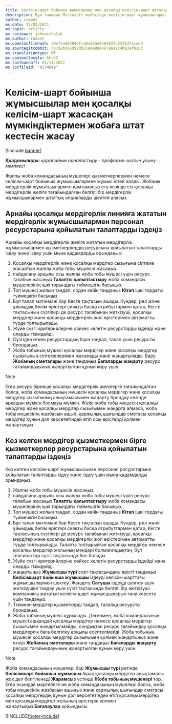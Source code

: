 ```yaml
---
title: Келісім-шарт бойынша жұмысшылар мен қосалқы келісім-шарт жасасқан мүмкіндіктермен жобаға штат кестесін жасау
description: Бұл тақырып Microsoft жүйесінде келісім-шарт жұмысшыларын немесе қосалқы мердігерлік қуатты пайдалану арқылы жоба талаптарын қалай қамтамасыз етуге болатынын түсіндіреді Dynamics 365 Project Operations.
author: rumant
ms.date: 12/03/2021
ms.topic: article
ms.reviewer: johnmichalak
ms.author: rumant
ms.openlocfilehash: a0efea80484dfca0a9dae8404837c3376dfecaed
ms.sourcegitcommit: c0792bd65d92db25e0e8864879a19c4b93efb10c
ms.translationtype: MT
ms.contentlocale: kk-KZ
ms.lasthandoff: 04/14/2022
ms.locfileid: "8574649"
---
```

# <a name="staffing-a-project-with-contract-workers-and-subcontracted-capacity"></a>Келісім-шарт бойынша жұмысшылар мен қосалқы келісім-шарт жасасқан мүмкіндіктермен жобаға штат кестесін жасау

[!include [banner](../../includes/dataverse-preview.md)]

_**Қолданылады:** қарапайым орналастыру - проформа-шотын ұсыну мәмілесі_

Жалпы жоба командасының мүшелері қызметкерлермен немесе келісім-шарт бойынша жұмысшылармен жұмыс істей алады. Жобаны мердігерлік жұмысшылармен қамтамасыз ету кезінде сіз қосалқы мердігерлік желіге тағайындалған белгілі бір мердігерлік жұмысшылармен штаттық опцияларды шектей аласыз. 

## <a name="search-for-staff-resource-requirements-with-contract-workers-that-belong-to-a-specific-subcontract-line"></a>Арнайы қосалқы мердігерлік линияға жататын мердігерлік жұмысшылармен персонал ресурстарына қойылатын талаптарды іздеңіз

Арнайы қосалқы мердігерлік желіге жататын мердігерлік жұмысшылармен қызметкерлердің ресурсына қойылатын талаптарды іздеу және іздеу үшін мына қадамдарды орындаңыз:

1. Қосалқы мердігерлік және қосалқы мердігер сызығына сілтеме жасайтын жалпы жоба тобы мүшесін жасаңыз.
2. пайдалану арқылы осы жалпы жоба тобы мүшесі үшін ресурс талабын жасаңыз **Талапты қалыптастыру** жоба командасы мүшелерінің ішкі торындағы түймешігін басыңыз.
3. Топ мүшесі жолын таңдап, содан кейін таңдаңыз **Кітап** ішкі тордағы түймешігін басыңыз. 
4. Бұл талап мәтінмәні бар Кесте тақтасын ашады. Күндер, рөл және ұйымдық бөлім өрістері сияқты басқа атрибуттармен қатар, Кесте тақтасының сүзгілері де ресурс талабынан жеткізуші, қосалқы мердігер және қосалқы мердігерлік жол өрістерімен автоматты түрде толтырылады.
5. Жүйе сүзгі критерийлеріне сәйкес келетін ресурстарды іздейді және оларды тізімдейді. 
6. Сүзгіден өткен ресурстардың бірін таңдап, талап үшін ресурсты брондаңыз. 
7. Жоба тобының мүшесі қосалқы мердігер және қосалқы мердігер сызығының сілтемелерімен жасалады және жаңартылады. Бару **Жобаның сметалары** және таңдаңыз **Бағаларды жаңарту** ресурс тағайындауының жаңартылған құнын көру үшін. 

> [!NOTE]
> Егер ресурс бірнеше қосалқы мердігерлік желілерге тағайындалған болса, жоба командасының мүшесін қосалқы мердігер және қосалқы мердігер сызығының анықтамасымен жаңарту брондау кезінде әрқашан мүмкін болмауы мүмкін. Жүйе жоба тобы мүшесін қосалқы мердігер және қосалқы мердігер сызығымен жаңарта алмаса, жоба тобы мүшесінің жазбасын ашып, қаржылық шығындар сметасы қосалқы мердігер құнын дәл көрсететіндей етіп осы өрістерді қолмен жаңартыңыз.

## <a name="search-for-and-staff-resource-requirements-with-any-contract-worker"></a>Кез келген мердігер қызметкермен бірге қызметкерлер ресурстарына қойылатын талаптарды іздеңіз

Кез келген келісім-шарт жұмысшысынан персонал ресурстарына қойылатын талаптарды іздеу және іздеу үшін мына қадамдарды орындаңыз:

1. Жалпы жоба тобы мүшесін жасаңыз.
2. пайдалану арқылы осы жалпы жоба тобы мүшесі үшін ресурс талабын жасаңыз **Талапты қалыптастыру** жоба командасы мүшелерінің ішкі торындағы түймешігін басыңыз.
3. Топ мүшесі жолын таңдап, содан кейін таңдаңыз **Кітап** ішкі тордағы түймешігін басыңыз. 
4. Бұл талап мәтінмәні бар Кесте тақтасын ашады. Күндер, рөл және ұйымдық бөлім өрістері сияқты басқа атрибуттармен қатар, Кесте тақтасының сүзгілері де ресурс талабынан жеткізуші, қосалқы мердігер және қосалқы мердігерлік жол өрістерімен автоматты түрде толтырылады. Талапта толтырылған қосалқы мердігер немесе қосалқы мердігер жолының мәндері болмағандықтан, бұл төлсипаттар сүзгі тақтасында бос болады.
5. Жүйе сүзгі критерийлеріне сәйкес келетін ресурстарды іздейді және оларды тізімдейді.
6. жаңартыңыз **Жұмысшы түрі** сүзгі тақтасындағы өрісті таңдаңыз **Келісімшарт бойынша жұмысшы** іздеуді келісім-шарттағы жұмысшылармен шектеу. Жаңарту **Сатушы** іздеуді шектеу үшін жеткізушіні таңдау үшін сүзгі тақтасында белгілі бір жеткізуші компанияға жататын келісім-шарт жұмысшыларын ғана көрсету үшін таңдаңыз.
7. Тізімнен мердігер қызметкерді таңдап, талапқа ресурсты брондаңыз.
8. Жоба тобының мүшесі құрылады. Дегенмен, жоба командасының мүшесі ешқандай қосалқы мердігер немесе қосалқы мердігер сызығымен жаңартылмайды, сондықтан ресурс тағайындау қосалқы мердігерлік баға белгілеу арқылы есептелмейді. Жоба тобының мүшесін қосалқы мердігер сызығымен қолмен жаңартыңыз және өтіңіз **Жобаның сметалары** және таңдаңыз **Бағаларды жаңарту** ресурс тағайындауының жаңартылған құнын көру үшін.

> [!NOTE]
> Жоба командасының мүшелері бар **Жұмысшы түрі** ретінде **Келісімшарт бойынша жұмысшы** бірақ қосалқы мердігер анықтамасы жоқ деп белгіленеді **Жарамсыз** үстінде **Жоба тобының мүшелері** тор. Егер осындай мәртебеге ие жоба командасының мүшелері болса, жоба тобы мүшесінің жазбасын ашыңыз және қаржылық шығындар сметасы қосалқы мердігердің құнын дәл көрсететіндей етіп қосалқы мердігер мен қосалқы мердігер жолының өрістерін қолмен жаңартыңыз.**Бағалаулар** қойындысы. 


[!INCLUDE[footer-include](../../includes/footer-banner.md)]
